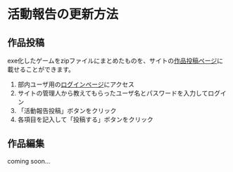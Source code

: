 # 活動報告の更新方法

## 作品投稿

exe化したゲームをzipファイルにまとめたものを、サイトの[作品投稿ページ](https://home.tcu-ctrl.jp/progress)に載せることができます。

1. 部内ユーザ用の[ログインページ](https://home.tcu-ctrl.jp/login)にアクセス
2. サイトの管理人から教えてもらったユーザ名とパスワードを入力してログイン
3. 「活動報告投稿」ボタンをクリック
4. 各項目を記入して「投稿する」ボタンをクリック

## 作品編集

coming soon...
